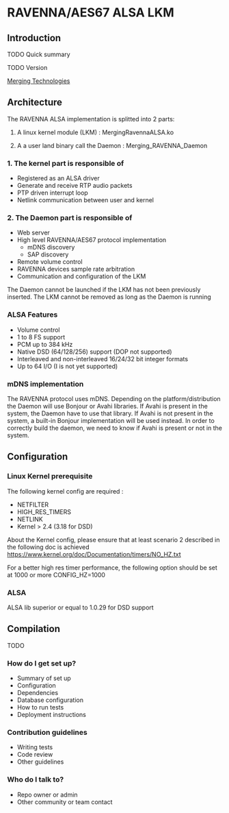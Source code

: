 # RAVENNA/AES67 ALSA LKM #

## Introduction ##

TODO Quick summary

TODO Version

[Merging Technologies](http://www.merging.com)

## Architecture ##
The RAVENNA ALSA implementation is splitted into 2 parts:

1. A linux kernel module (LKM) : MergingRavennaALSA.ko

2. A a user land binary call the Daemon : Merging_RAVENNA_Daemon

### 1. The kernel part is responsible of ###

* Registered as an ALSA driver
* Generate and receive RTP audio packets
* PTP driven interrupt loop
* Netlink communication between user and kernel
	
### 2. The Daemon part is responsible of ###

* Web server
* High level RAVENNA/AES67 protocol implementation
  * mDNS discovery
  * SAP discovery
* Remote volume control
* RAVENNA devices sample rate arbitration
* Communication and configuration of the LKM

The Daemon cannot be launched if the LKM has not been previously inserted.
The LKM cannot be removed as long as the Daemon is running

### ALSA Features ###

* Volume control
* 1 to 8 FS support
* PCM up to 384 kHz
* Native DSD (64/128/256) support (DOP not supported)
* Interleaved and non-interleaved 16/24/32 bit integer formats
* Up to 64 I/O (I is not yet supported)

### mDNS implementation ###

The RAVENNA protocol uses mDNS. Depending on the platform/distribution the Daemon will use Bonjour or Avahi libraries.
If Avahi is present in the system, the Daemon have to use that library. If Avahi is not present in the system, a built-in Bonjour implementation will be used instead.
In order to correctly build the daemon, we need to know if Avahi is present or not in the system.

## Configuration ##
### Linux Kernel prerequisite ###

The following kernel config are required :

* NETFILTER
* HIGH_RES_TIMERS
* NETLINK
* Kernel > 2.4 (3.18 for DSD)

About the Kernel config, please ensure that at least scenario 2 described in the following doc is achieved
https://www.kernel.org/doc/Documentation/timers/NO_HZ.txt

For a better high res timer performance, the following option should be set at 1000 or more
CONFIG_HZ=1000

### ALSA ###

ALSA lib superior or equal to 1.0.29 for DSD support


## Compilation ##

TODO

### How do I get set up? ###

* Summary of set up
* Configuration
* Dependencies
* Database configuration
* How to run tests
* Deployment instructions

### Contribution guidelines ###

* Writing tests
* Code review
* Other guidelines

### Who do I talk to? ###

* Repo owner or admin
* Other community or team contact